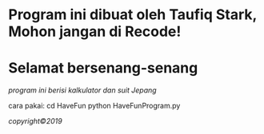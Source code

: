 # Program ini dibuat oleh Taufiq Stark, Mohon jangan di Recode!
# Selamat bersenang-senang
_program ini berisi kalkulator dan suit Jepang_

cara pakai:
cd HaveFun
python HaveFunProgram.py



*copyright©2019*
